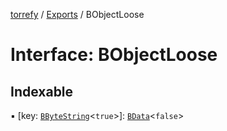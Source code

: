 [torrefy](../README.md) / [Exports](../modules.md) / BObjectLoose

# Interface: BObjectLoose

## Indexable

▪ [key: [`BByteString`](../modules.md#bbytestring)<``true``\>]: [`BData`](../modules.md#bdata)<``false``\>
